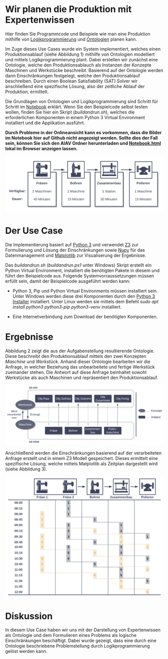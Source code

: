 # Wir planen die Produktion mit Expertenwissen

Hier finden Sie Programmcode und Beispiele wie man eine Produktion mithilfe von [Logikprogrammierung](https://towardsdatascience.com/logic-programming-rethinking-the-way-we-program-8706b2adc3f1) und [Ontologien](https://towardsdatascience.com/knowledge-graphs-at-a-glance-c9119130a9f0) planen kann.

Im Zuge dieses Use Cases wurde ein System implementiert, welches einen Produktionsablauf (siehe Abbildung 1) mithilfe von Ontologien modelliert und mittels Logikprogrammierung plant. Dabei erstellen wir zunächst eine Ontologie, welche den Produktionsablauch als Instanzen der Konzepte Maschinen und Werkstücke beschreibt. Basierend auf der Ontologie werden dann Einschränkungen festgelegt, welche den Produktionsablauf beschreiben. Durch einen Boolean Satisfiability (SAT) Solver wir anschließend eine spezifische Lösung, also der zeitliche Ablauf der Produktion, ermittelt.

Die Grundlagen von Ontologien und Logikprogrammierung sind Schritt für Schritt im [Notebook](./Notebook.ipynb) erklärt. Wenn Sie den Beispielcode selbst testen wollen, finden Sie hier ein Skript (*buildandrun.sh*), welches die erforderlichen Komponenten in einem Python 3 Virtual Environment installiert und die Applikation ausführt.

__Durch Probleme in der Onlineansicht kann es vorkommen, dass die Bilder im Notebook hier auf Github nicht angezeigt werden. Sollte dies der Fall sein, können Sie sich den AIAV Ordner herunterladen und [Notebook.html](Notebook.html) lokal im Browser anzeigen lassen.__

![Abbildung 1](images/Abbildung1Problem.jpg)


# Der Use Case

Die Implementierung basiert auf [Python 3](https://docs.python.org/3/) und verwendet [Z3](https://github.com/Z3Prover/z3) zur Formulierung und Lösung der Einschränkungen sowie [Nupy](https://numpy.org/) für das Datenmanagement und [Matplotlib](https://matplotlib.org/) zur Visualiserung der Ergebnisse.

Das *buildandrun.sh* (*buildandrun.ps1* unter Windows) Skript erstellt ein Python Virtual Environment, installiert die benötigten Pakete in diesem und führt den Beispielcode aus. Folgende Systemvorraussetzungen müssen erfüllt sein, damit der Beispielcode ausgeführt werden kann:

- Python 3, Pip und Python Virtual Environments müssen installiert sein. Unter Windows werden diese drei Komponenten durch den [Python 3 Installer](https://www.python.org/downloads/windows/) installiert. Unter Linux werden sie mittels dem Befehl *sudo apt install python3 python3-pip python3-venv* installiert.

- Eine Internetverbindung zum Download der benötigten Komponenten.


# Ergebnisse

Abbildung 2 zeigt die aus der Aufgabenstellung resultierende Ontologie. Diese beschreibt den Produktionsablauf mittels den zwei Konzepten *Maschine* und *Werkstück*. Anhand dieser Ontologie bearbeiten wir die Anfrage, in welcher Beziehung das unbearbeitete und fertige Werkstück zueinander stehen. Die Antwort auf diese Anfrage beinhaltet sowohl Werkstücke als auch Maschinen und repräsentiert den Produktionsablauf. 

![Abbildung 2](images/Abbildung3Ontologie.jpg)

Anschließend werden die Einschränkungen basierend auf der verarbeiteten Anfrage erstellt und in einem Z3 Modell gespeichert. Dieses ermittelt eine spezifische Lösung, welche mittels Matplotlib als Zeitplan dargestellt wird (siehe Abbildung 3).

![Abbildung 3](images/Abbildung4Plan.jpg)


# Diskussion

In diesem Use Case haben wir uns mit der Darstellung von Expertenwissen als Ontologie und dem Formulieren eines Problems als logische Einschränkungen beschäftigt. Dabei wurde gezeigt, dass eine durch eine Ontologie beschriebene Problemstellung durch Logikprogrammierung gelöst werden kann.

